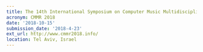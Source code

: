 ```yaml
---
title: The 14th International Symposium on Computer Music Multidisciplinary Research
acronym: CMMR 2018
date: '2018-10-15'
submission_date: '2018-4-23'
ext_url: http://www.cmmr2018.info/
location: Tel Aviv, Israel
---
```

